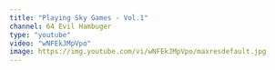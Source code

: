 ```yaml
---
title: "Playing Sky Games - Vol.1"
channel: 64 Evil Hambuger
type: "youtube"
video: "wNFEkJMpVpo"
image: https://img.youtube.com/vi/wNFEkJMpVpo/maxresdefault.jpg
---
```

